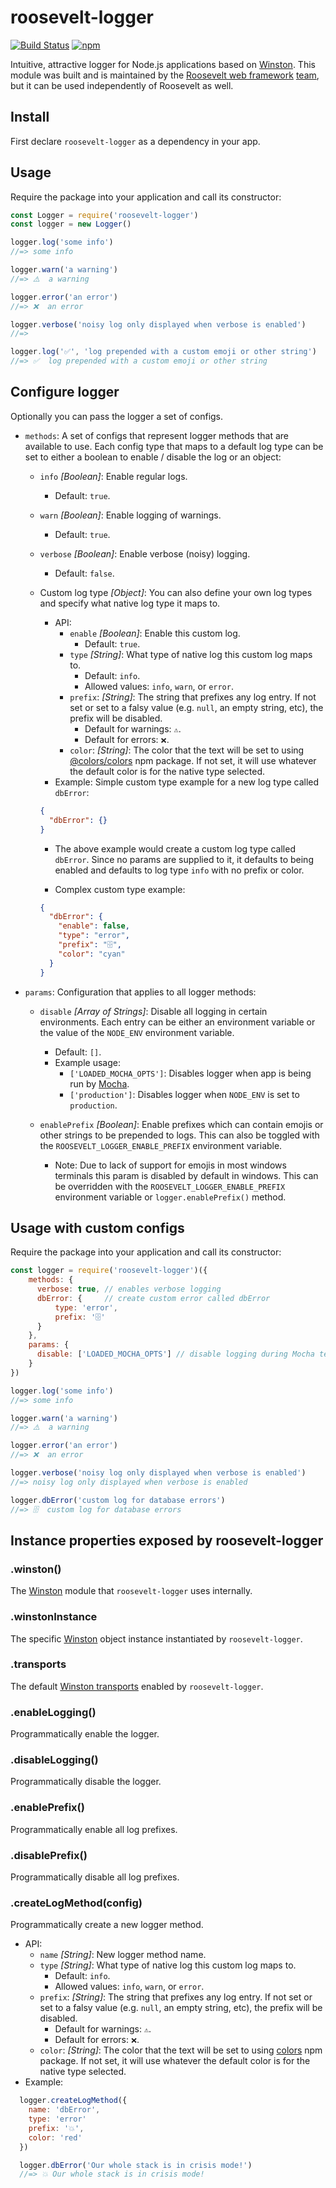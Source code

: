 # roosevelt-logger

[![Build Status](https://github.com/rooseveltframework/roosevelt-logger/workflows/CI/badge.svg
)](https://github.com/rooseveltframework/roosevelt-logger/actions?query=workflow%3ACI) [![npm](https://img.shields.io/npm/v/roosevelt-logger.svg)](https://www.npmjs.com/package/roosevelt-logger)

Intuitive, attractive logger for Node.js applications based on [Winston](https://github.com/winstonjs/winston). This module was built and is maintained by the [Roosevelt web framework](https://github.com/rooseveltframework/roosevelt) [team](https://github.com/orgs/rooseveltframework/people), but it can be used independently of Roosevelt as well.

## Install

First declare `roosevelt-logger` as a dependency in your app.

## Usage

Require the package into your application and call its constructor:

```js
const Logger = require('roosevelt-logger')
const logger = new Logger()

logger.log('some info')
//=> some info

logger.warn('a warning')
//=> ⚠️  a warning

logger.error('an error')
//=> ❌  an error

logger.verbose('noisy log only displayed when verbose is enabled')
//=>

logger.log('✅', 'log prepended with a custom emoji or other string')
//=> ✅  log prepended with a custom emoji or other string
```

## Configure logger

Optionally you can pass the logger a set of configs.

- `methods`: A set of configs that represent logger methods that are available to use. Each config type that maps to a default log type can be set to either a boolean to enable / disable the log or an object:

  - `info` *[Boolean]*: Enable regular logs.

    - Default: `true`.

  - `warn` *[Boolean]*: Enable logging of warnings.

    - Default: `true`.

  - `verbose` *[Boolean]*: Enable verbose (noisy) logging.

    - Default: `false`.

  - Custom log type *[Object]*: You can also define your own log types and specify what native log type it maps to.

    - API:
      - `enable` *[Boolean]*: Enable this custom log.
        - Default:  `true`.
      - `type` *[String]*: What type of native log this custom log maps to.
        - Default: `info`.
        - Allowed values: `info`, `warn`, or `error`.
      - `prefix`: *[String]*: The string that prefixes any log entry. If not set or set to a falsy value (e.g. `null`, an empty string, etc), the prefix will be disabled.
        - Default for warnings: `⚠️`.
        - Default for errors: `❌`.
      - `color`: *[String]*: The color that the text will be set to using [@colors/colors](https://www.npmjs.com/package/@colors/colors) npm package. If not set, it will use whatever the default color is for the native type selected.
    - Example: Simple custom type example for a new log type called `dbError`:

    ```json
    {
      "dbError": {}
    }
    ```

    - The above example would create a custom log type called `dbError`. Since no params are supplied to it, it defaults to being enabled and defaults to log type `info` with no prefix or color.

    - Complex custom type example:

    ```json
    {
      "dbError": {
        "enable": false,
        "type": "error",
        "prefix": "🗄",
        "color": "cyan"
      }
    }
    ```

- `params`: Configuration that applies to all logger methods:

  - `disable` *[Array of Strings]*: Disable all logging in certain environments. Each entry can be either an environment variable or the value of the `NODE_ENV` environment variable.
    - Default: `[]`.
    - Example usage:
      - `['LOADED_MOCHA_OPTS']`: Disables logger when app is being run by [Mocha](https://mochajs.org/).
      - `['production']`: Disables logger when `NODE_ENV` is set to `production`.

  - `enablePrefix` *[Boolean]*: Enable prefixes which can contain emojis or other strings to be prepended to logs. This can also be toggled with the `ROOSEVELT_LOGGER_ENABLE_PREFIX` environment variable.
    - Note: Due to lack of support for emojis in most windows terminals this param is disabled by default in windows. This can be overridden with the `ROOSEVELT_LOGGER_ENABLE_PREFIX` environment variable or `logger.enablePrefix()` method.

## Usage with custom configs

Require the package into your application and call its constructor:

```js
const logger = require('roosevelt-logger')({
    methods: {
      verbose: true, // enables verbose logging
      dbError: {     // create custom error called dbError
          type: 'error',
          prefix: '🗄'
      }
    },
    params: {
      disable: ['LOADED_MOCHA_OPTS'] // disable logging during Mocha tests
    }
})

logger.log('some info')
//=> some info

logger.warn('a warning')
//=> ⚠️  a warning

logger.error('an error')
//=> ❌  an error

logger.verbose('noisy log only displayed when verbose is enabled')
//=> noisy log only displayed when verbose is enabled

logger.dbError('custom log for database errors')
//=> 🗄  custom log for database errors
```

## Instance properties exposed by roosevelt-logger

### .winston()

The [Winston](https://www.npmjs.com/package/winston) module that `roosevelt-logger` uses internally.

### .winstonInstance

The specific [Winston](https://www.npmjs.com/package/winston) object instance instantiated by `roosevelt-logger`.

### .transports

The default [Winston transports](https://github.com/winstonjs/winston#transports) enabled by `roosevelt-logger`.

### .enableLogging()

Programmatically enable the logger.

### .disableLogging()

Programmatically disable the logger.

### .enablePrefix()

Programmatically enable all log prefixes.

### .disablePrefix()

Programmatically disable all log prefixes.

### .createLogMethod(config)

Programmatically create a new logger method.

- API:
  - `name` *[String]*: New logger method name.
  - `type` *[String]*: What type of native log this custom log maps to.
    - Default: `info`.
    - Allowed values: `info`, `warn`, or `error`.
  - `prefix`: *[String]*: The string that prefixes any log entry. If not set or set to a falsy value (e.g. `null`, an empty string, etc), the prefix will be disabled.
    - Default for warnings: `⚠️`.
    - Default for errors: `❌`.
  - `color`: *[String]*: The color that the text will be set to using [colors](https://www.npmjs.com/package/colors) npm package. If not set, it will use whatever the default color is for the native type selected.
- Example:

```js
  logger.createLogMethod({
    name: 'dbError',
    type: 'error'
    prefix: '💥',
    color: 'red'
  })

  logger.dbError('Our whole stack is in crisis mode!')
  //=> 💥 Our whole stack is in crisis mode!
```
